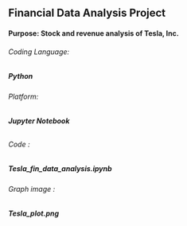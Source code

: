 ## Financial Data Analysis Project

#### Purpose: **Stock and revenue analysis of Tesla, Inc.**

###### Coding Language:
##### Python
###### Platform:
##### Jupyter Notebook
##
###### Code :  
##### Tesla_fin_data_analysis.ipynb  
###### Graph image :  
##### Tesla_plot.png
